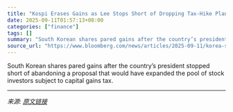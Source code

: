```yaml
---
title: "Kospi Erases Gains as Lee Stops Short of Dropping Tax-Hike Plan"
date: 2025-09-11T01:57:13+08:00
categories: ["finance"]
tags: []
summary: "South Korean shares pared gains after the country’s president stopped short of abandoning a proposal that would have expanded the pool of stock investors subject to capital gains tax."
source_url: "https://www.bloomberg.com/news/articles/2025-09-11/korea-s-lee-says-no-need-to-stick-to-capital-gains-tax-proposal"
---
```


South Korean shares pared gains after the country’s president stopped short of abandoning a proposal that would have expanded the pool of stock investors subject to capital gains tax.

---

*来源: [原文链接](https://www.bloomberg.com/news/articles/2025-09-11/korea-s-lee-says-no-need-to-stick-to-capital-gains-tax-proposal)*
